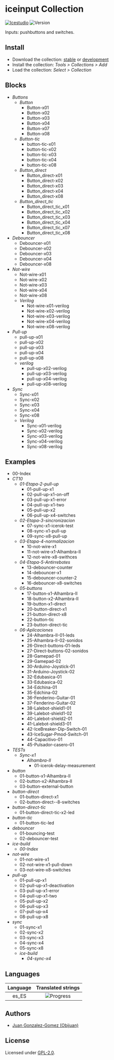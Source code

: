 # iceinput Collection

[![Icestudio](https://img.shields.io/badge/collection-icestudio-blue.svg)](https://github.com/FPGAwars/icestudio)
![Version](https://img.shields.io/badge/version-v0.1.1-orange.svg)

Inputs: pushbuttons and switches.

## Install

* Download the collection: [stable](https://github.com/FPGAwars/iceInputs/archive/refs/tags/v0.1.1.zip) or [development](https://github.com/FPGAwars/iceInputs/archive/refs/heads/main.zip)
* Install the collection: *Tools > Collections > Add*
* Load the collection: *Select > Collection*

## Blocks
* *Buttons*
  * *Button*
    * Button-x01
    * Button-x02
    * Button-x03
    * Button-x04
    * Button-x07
    * Button-x08
  * *Button-tic*
    * button-tic-x01
    * button-tic-x02
    * button-tic-x03
    * button-tic-x04
    * button-tic-x08
  * *Button_direct*
    * Button_direct-x01
    * Button_direct-x02
    * Button_direct-x03
    * Button_direct-x04
    * Button_direct-x08
  * *Button_direct_tic*
    * Button_direct_tic_x01
    * Button_direct_tic_x02
    * Button_direct_tic_x03
    * Button_direct_tic_x04
    * Button_direct_tic_x07
    * Button_direct_tic_x08
* *Debouncer*
  * Debouncer-x01
  * Debouncer-x02
  * Debouncer-x03
  * Debouncer-x04
  * Debouncer-x08
* *Not-wire*
  * Not-wire-x01
  * Not-wire-x02
  * Not-wire-x03
  * Not-wire-x04
  * Not-wire-x08
  * *Verilog*
    * Not-wire-x01-verilog
    * Not-wire-x02-verilog
    * Not-wire-x03-verilog
    * Not-wire-x04-verilog
    * Not-wire-x08-verilog
* *Pull-up*
  * pull-up-x01
  * pull-up-x02
  * pull-up-x03
  * pull-up-x04
  * pull-up-x08
  * *verilog*
    * pull-up-x02-verilog
    * pull-up-x03-verilog
    * pull-up-x04-verilog
    * pull-up-x08-verilog
* *Sync*
  * Sync-x01
  * Sync-x02
  * Sync-x03
  * Sync-x04
  * Sync-x08
  * *Verilog*
    * Sync-x01-verilog
    * Sync-x02-verilog
    * Sync-x03-verilog
    * Sync-x04-verilog
    * Sync-x08-verilog

## Examples
* 00-Index
* *CT10*
  * *01-Etapa-2-pull-up*
    * 01-pull-up-x1
    * 02-pull-up-x1-on-off
    * 03-pull-up-x1-error
    * 04-pull-up-x1-two
    * 05-pull-up-x2
    * 06-pull-up-x4-switches
  * *02-Etapa-3-sincronizacion*
    * 07-sync-x1-icerok-test
    * 08-sync-x1-pull-up
    * 09-sync-x8-pull-up
  * *03-Etapa-4-normalizacion*
    * 10-not-wire-x1
    * 11-not-wire-x1-Alhambra-II
    * 12-not-wire-x8-swithces
  * *04-Etapa-5-Antirrebotes*
    * 13-debouncer-counter
    * 14-debouncer-x1
    * 15-debouncer-counter-2
    * 16-debouncer-x8-switches
  * *05-buttons*
    * 17-button-x1-Alhambra-II
    * 18-button-x2-Alhambra-II
    * 19-button-x1-direct
    * 20-button-direct-x1
    * 21-button-direct-x8
    * 22-button-tic
    * 23-button-direct-tic
  * *06-Aplicaciones*
    * 24-Alhambra-II-01-leds
    * 25-Alhambra-II-02-sonidos
    * 26-Direct-buttons-01-leds
    * 27-Direct-buttons-02-sonidos
    * 28-Gamepad-01
    * 29-Gamepad-02
    * 30-Arduino-Joystick-01
    * 31-Arduino-Joystick-02
    * 32-Edubasica-01
    * 33-Edubasica-02
    * 34-Edchina-01
    * 35-Edchina-02
    * 36-Fenderino-Guitar-01
    * 37-Fenderino-Guitar-02
    * 38-Lalebot-shield1-01
    * 39-Lalebot-shield1-02
    * 40-Lalebot-shield2-01
    * 41-Lalebot-shield3-01
    * 42-IceBreaker-Dip-Switch-01
    * 43-IceSugar-Pmod-Switch-01
    * 44-Capacitivo-01
    * 45-Pulsador-casero-01
* *TESTs*
  * *Sync-x1*
    * *Alhambra-II*
      * 01-icerok-delay-measurement
* *button*
  * 01-button-x1-Alhambra-II
  * 02-button-x2-Alhambra-II
  * 03-button-external-button
* *button-direct*
  * 01-button-direct-x1
  * 02-button-direct--8-switches
* *button-direct-tic*
  * 01-button-direct-tic-x2-led
* *button-tic*
  * 01-button-tic-led
* *debouncer*
  * 01-bouncing-test
  * 02-debouncer-test
* *ice-build*
  * *00-Index*
* *not-wire*
  * 01-not-wire-x1
  * 02-not-wire-x1-pull-down
  * 03-not-wire-x8-switches
* *pull-up*
  * 01-pull-up-x1
  * 02-pull-up-x1-deactivation
  * 03-pull-up-x1-error
  * 04-pull-up-x1-two
  * 05-pull-up-x2
  * 06-pull-up-x3
  * 07-pull-up-x4
  * 08-pull-up-x8
* *sync*
  * 01-sync-x1
  * 02-sync-x2
  * 03-sync-x3
  * 04-sync-x4
  * 05-sync-x8
  * *ice-build*
    * *04-sync-x4*

## Languages
| Language | Translated strings |
|:--------:|:------------------:|
| es_ES | ![Progress](http://progressed.io/bar/53) |

## Authors
* [Juan Gonzalez-Gomez (Obijuan)](https://github.com/Obijuan)


## License

Licensed under [GPL-2.0](https://opensource.org/licenses/GPL-2.0).
